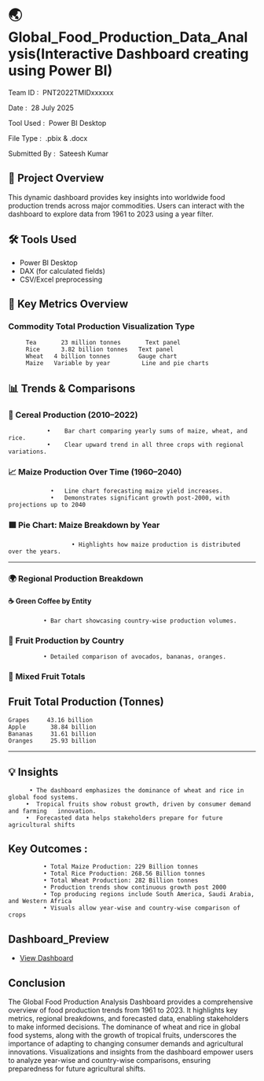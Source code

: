 # 🌏Global_Food_Production_Data_Analysis(Interactive Dashboard creating using Power BI)

  Team ID :   PNT2022TMIDxxxxxx

  Date :    28 July 2025

  Tool Used :  Power BI Desktop

  File Type :  .pbix & .docx

  Submitted By :  Sateesh Kumar



  ## 📅  Project Overview

This dynamic dashboard provides key insights into worldwide food production trends across major commodities. 
Users can interact with the dashboard to explore data from 1961 to 2023 using a year filter.

## 🛠 Tools Used

- Power BI Desktop
- DAX (for calculated fields)
- CSV/Excel preprocessing 

## 🧮 Key Metrics Overview
   ### Commodity	Total Production	 Visualization Type
         Tea	   23 million tonnes	   Text panel
         Rice	   3.82 billion tonnes	 Text panel
         Wheat	 4 billion tonnes	     Gauge chart
         Maize	 Variable by year	      Line and pie charts

  ## 📊  Trends & Comparisons
   ### 🔷 Cereal Production (2010–2022)
               •	Bar chart comparing yearly sums of maize, wheat, and rice.
               •	Clear upward trend in all three crops with regional variations.
   ### 📈 Maize Production Over Time (1960–2040)
                •	Line chart forecasting maize yield increases.
                •	Demonstrates significant growth post-2000, with projections up to 2040

   ### 🟪 Pie Chart: Maize Breakdown by Year
                      •	Highlights how maize production is distributed over the years.
________________________________________
   ### 🌍 Regional Production Breakdown
  #### ☕ Green Coffee by Entity
              •	Bar chart showcasing country-wise production volumes.
  ### 🍓  Fruit Production by Country
              •	Detailed comparison of avocados, bananas, oranges.
### 🍇 Mixed Fruit Totals
  ## Fruit	Total Production (Tonnes)
    Grapes	   43.16 billion
    Apple	    38.84 billion
    Bananas	    31.61 billion
    Oranges	    25.93 billion
________________________________________
             

##  💡 Insights
          •	The dashboard emphasizes the dominance of wheat and rice in global food systems.
         •	Tropical fruits show robust growth, driven by consumer demand and farming   innovation.
         •	Forecasted data helps stakeholders prepare for future agricultural shifts

         
##   Key Outcomes :
              •	Total Maize Production: 229 Billion tonnes
              •	Total Rice Production: 268.56 Billion tonnes
              •	Total Wheat Production: 282 Billion tonnes
              •	Production trends show continuous growth post 2000
              •	Top producing regions include South America, Saudi Arabia, and Western Africa
              •	Visuals allow year-wise and country-wise comparison of crops


## Dashboard_Preview
-  <a href= "https://github.com/sateeshkumar-web/Global-Food-Production---Data-Analysis/blob/main/global_food_production_dashboard_report.png">View Dashboard</a>

## Conclusion

The Global Food Production Analysis Dashboard provides a comprehensive overview of food production trends from 1961 to 2023. It highlights key metrics, regional breakdowns, and forecasted data, enabling stakeholders to make informed decisions. The dominance of wheat and rice in global food systems, along with the growth of tropical fruits, underscores the importance of adapting to changing consumer demands and agricultural innovations. Visualizations and insights from the dashboard empower users to analyze year-wise and country-wise comparisons, ensuring preparedness for future agricultural shifts.

        
	





